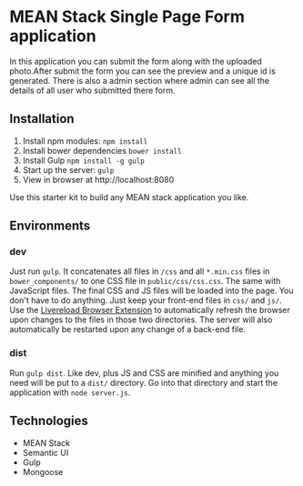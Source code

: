# MEAN Stack Single Page Form application

In this application you can submit the form along with the uploaded photo.After submit the form you can see the preview and a unique id is generated.
There is also a admin section where admin can see all the details of all user who submitted there form.

## Installation
1. Install npm modules: `npm install`
2. Install bower dependencies `bower install`
3. Install Gulp `npm install -g gulp`
4. Start up the server: `gulp`
5. View in browser at http://localhost:8080

Use this starter kit to build any MEAN stack application you like.

## Environments

### dev
Just run `gulp`. It concatenates all files in `/css` and all `*.min.css` files in `bower_components/` to one CSS file in `public/css/css.css`. The same with JavaScript files. The final CSS and JS files will be loaded into the page. You don't have to do anything. Just keep your front-end files in `css/` and `js/`. Use the [Livereload Browser Extension](http://feedback.livereload.com/knowledgebase/articles/86242-how-do-i-install-and-use-the-browser-extensions) to automatically refresh the browser upon changes to the files in those two directories. The server will also automatically be restarted upon any change of a back-end file.

### dist
Run `gulp dist`. Like dev, plus JS and CSS are minified and anything you need will be put to a `dist/` directory. Go into that directory and start the application with `node server.js`.

## Technologies

- MEAN Stack
- Semantic UI
- Gulp
- Mongoose



